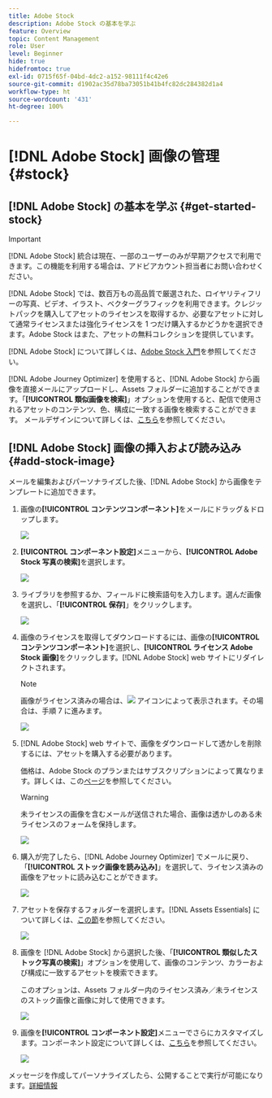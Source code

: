 ```yaml
---
title: Adobe Stock
description: Adobe Stock の基本を学ぶ
feature: Overview
topic: Content Management
role: User
level: Beginner
hide: true
hidefromtoc: true
exl-id: 0715f65f-04bd-4dc2-a152-98111f4c42e6
source-git-commit: d1902ac35d78ba73051b41b4fc82dc284382d1a4
workflow-type: ht
source-wordcount: '431'
ht-degree: 100%

---
```


# [!DNL Adobe Stock] 画像の管理 {#stock}

## [!DNL Adobe Stock] の基本を学ぶ {#get-started-stock}

>[!IMPORTANT]
>
> [!DNL Adobe Stock] 統合は現在、一部のユーザーのみが早期アクセスで利用できます。この機能を利用する場合は、アドビアカウント担当者にお問い合わせください。

[!DNL Adobe Stock] では、数百万もの高品質で厳選された、ロイヤリティフリーの写真、ビデオ、イラスト、ベクターグラフィックを利用できます。クレジットパックを購入してアセットのライセンスを取得するか、必要なアセットに対して通常ライセンスまたは強化ライセンスを 1 つだけ購入するかどうかを選択できます。Adobe Stock はまた、アセットの無料コレクションを提供しています。

[!DNL Adobe Stock] について詳しくは、[Adobe Stock 入門](https://helpx.adobe.com/jp/stock/get-started.html)を参照してください。

[!DNL Adobe Journey Optimizer] を使用すると、[!DNL Adobe Stock] から画像を直接メールにアップロードし、Assets フォルダーに追加することができます。「**[!UICONTROL 類似画像を検索]**」オプションを使用すると、配信で使用されるアセットのコンテンツ、色、構成に一致する画像を検索することができます。
メールデザインについて詳しくは、[こちら](design-emails.md)を参照してください。

## [!DNL Adobe Stock] 画像の挿入および読み込み {#add-stock-image}

メールを編集およびパーソナライズした後、[!DNL Adobe Stock] から画像をテンプレートに追加できます。

1. 画像の&#x200B;**[!UICONTROL コンテンツコンポーネント]**&#x200B;をメールにドラッグ＆ドロップします。

   ![](assets/stock_1.png)

1. **[!UICONTROL コンポーネント設定]**&#x200B;メニューから、**[!UICONTROL Adobe Stock 写真の検索]**&#x200B;を選択します。

   ![](assets/stock_2.png)

1. ライブラリを参照するか、フィールドに検索語句を入力します。選んだ画像を選択し、「**[!UICONTROL 保存]**」をクリックします。

   ![](assets/stock_3.png)

1. 画像のライセンスを取得してダウンロードするには、画像の&#x200B;**[!UICONTROL コンテンツコンポーネント]**&#x200B;を選択し、**[!UICONTROL ライセンス Adobe Stock 画像]**&#x200B;をクリックします。[!DNL Adobe Stock] web サイトにリダイレクトされます。

   >[!NOTE]
   > 画像がライセンス済みの場合は、![](assets/stock_10.png) アイコンによって表示されます。その場合は、手順 7 に進みます。

   ![](assets/stock_4.png)

1. [!DNL Adobe Stock] web サイトで、画像をダウンロードして透かしを削除するには、アセットを購入する必要があります。

   価格は、Adobe Stock のプランまたはサブスクリプションによって異なります。詳しくは、この[ページ](https://stock.adobe.com/jp/plans)を参照してください。

   >[!WARNING]
   > 未ライセンスの画像を含むメールが送信された場合、画像は透かしのある未ライセンスのフォームを保持します。

   ![](assets/stock_5.png)

1. 購入が完了したら、[!DNL Adobe Journey Optimizer] でメールに戻り、「**[!UICONTROL ストック画像を読み込み]**」を選択して、ライセンス済みの画像をアセットに読み込むことができます。

   ![](assets/stock_6.png)

1. アセットを保存するフォルダーを選択します。[!DNL Assets Essentials] について詳しくは、[この節](assets-essentials.md#get-started-assets-essentials)を参照してください。

   ![](assets/stock_7.png)

1. 画像を [!DNL Adobe Stock] から選択した後、「**[!UICONTROL 類似したストック写真の検索]**」オプションを使用して、画像のコンテンツ、カラーおよび構成に一致するアセットを検索できます。

   このオプションは、Assets フォルダー内のライセンス済み／未ライセンスのストック画像と画像に対して使用できます。

   ![](assets/stock_8.png)

1. 画像を&#x200B;**[!UICONTROL コンポーネント設定]**&#x200B;メニューでさらにカスタマイズします。コンポーネント設定について詳しくは、[こちら](content-components.md)を参照してください。

   ![](assets/stock_11.png)

メッセージを作成してパーソナライズしたら、公開することで実行が可能になります。[詳細情報](../messages/publish-manage-message.md)
